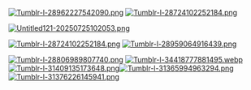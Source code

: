 [![Tumblr-l-28962227542090.png](https://i.postimg.cc/XNmck27F/Tumblr-l-28962227542090.png)](https://postimg.cc/Rq1HMLtV)
[![Tumblr-l-28724102252184.png](https://i.postimg.cc/KzVLQzFF/Tumblr-l-28724102252184.png)](https://postimg.cc/MM7vpzvr)

[![Untitled121-20250725102053.png](https://i.postimg.cc/90t7hhvw/Untitled121-20250725102053.png)](https://postimg.cc/m1kDY0ZT)

[![Tumblr-l-28724102252184.png](https://i.postimg.cc/KzVLQzFF/Tumblr-l-28724102252184.png)](https://postimg.cc/MM7vpzvr)
[![Tumblr-l-28959064916439.png](https://i.postimg.cc/ydNXvtZh/Tumblr-l-28959064916439.png)](https://postimg.cc/mc0HrdVh)



[![Tumblr-l-28806989807740.png](https://i.postimg.cc/fy6MppTS/Tumblr-l-28806989807740.png)](https://postimg.cc/JH5wBTXR)
[![Tumblr-l-34418777881495.webp](https://i.postimg.cc/JhmzRf3b/Tumblr-l-34418777881495.webp)](https://postimg.cc/nXRJkwPz)[![Tumblr-l-31409135173648.png](https://i.postimg.cc/k5nq0x9s/Tumblr-l-31409135173648.png)](https://postimg.cc/fVgGXSVS)[![Tumblr-l-31365994963294.png](https://i.postimg.cc/tTcbnw6v/Tumblr-l-31365994963294.png)](https://postimg.cc/MM1Nhsd1)[![Tumblr-l-31376226145941.png](https://i.postimg.cc/26ym6r1B/Tumblr-l-31376226145941.png)](https://postimg.cc/wtCn4Kc6)
